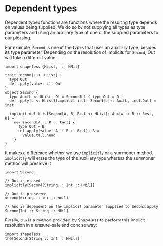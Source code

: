 # Dependent types

Dependent typed functions are functions where the resulting type depends on values being supplied. We do so by not
supplying all types as type parameters and using an auxiliary type of one of the supplied parameters to our pleasing.

For example, `Second` is one of the types that uses an auxiliary type, besides its type parameter. Depending on the
resolution of implicits for `Second`, Out will take a different value.
```tut:silent:book
import shapeless.{HList, ::, HNil}

trait Second[L <: HList] {
  type Out
  def apply(value: L): Out
}
object Second {
  type Aux[L <: HList, O] = Second[L] { type Out = O }
  def apply[L <: HList](implicit inst: Second[L]): Aux[L, inst.Out] = inst
  
  implicit def hlistSecond[A, B, Rest <: HList]: Aux[A :: B :: Rest, B] =
    new Second[A :: B :: Rest] {
      type Out = B
      def apply(value: A :: B :: Rest): B =
        value.tail.head
    }
}
```

It makes a difference whether we use `implicitly` or a summoner method. `implicitly` will erase the type of the auxiliary
type whereas the summoner method will preserve it

```tut
import Second._

// Out is erased
implicitly[Second[String :: Int :: HNil]]

// Out is preserved
Second[String :: Int :: HNil]

// And is dependent on the implicit parameter supplied to Second.apply
Second[Int :: String :: HNil]
```

Finally, `the` is a method provided by Shapeless to perform this implicit resolution in a erasure-safe and concise way:
```tut
import shapeless._
the[Second[String :: Int :: HNil]]
```

